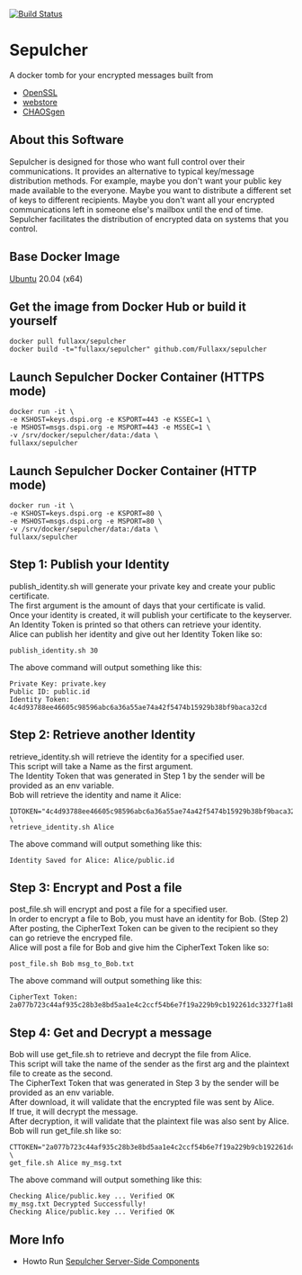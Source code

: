 [![Build Status](https://travis-ci.com/Fullaxx/sepulcher.svg?branch=master)](https://travis-ci.com/Fullaxx/sepulcher)
# Sepulcher
A docker tomb for your encrypted messages built from
* [OpenSSL](https://www.openssl.org/)
* [webstore](https://github.com/Fullaxx/webstore)
* [CHAOSgen](https://github.com/Fullaxx/CHAOSgen)

## About this Software
Sepulcher is designed for those who want full control over their communications.
It provides an alternative to typical key/message distribution methods.
For example, maybe you don't want your public key made available to the everyone.
Maybe you want to distribute a different set of keys to different recipients.
Maybe you don't want all your encrypted communications left in someone else's mailbox until the end of time.
Sepulcher facilitates the distribution of encrypted data on systems that you control.

## Base Docker Image
[Ubuntu](https://hub.docker.com/_/ubuntu) 20.04 (x64)

## Get the image from Docker Hub or build it yourself
```
docker pull fullaxx/sepulcher
docker build -t="fullaxx/sepulcher" github.com/Fullaxx/sepulcher
```

## Launch Sepulcher Docker Container (HTTPS mode)
```
docker run -it \
-e KSHOST=keys.dspi.org -e KSPORT=443 -e KSSEC=1 \
-e MSHOST=msgs.dspi.org -e MSPORT=443 -e MSSEC=1 \
-v /srv/docker/sepulcher/data:/data \
fullaxx/sepulcher
```

## Launch Sepulcher Docker Container (HTTP mode)
```
docker run -it \
-e KSHOST=keys.dspi.org -e KSPORT=80 \
-e MSHOST=msgs.dspi.org -e MSPORT=80 \
-v /srv/docker/sepulcher/data:/data \
fullaxx/sepulcher
```

## Step 1: Publish your Identity
publish_identity.sh will generate your private key and create your public certificate. \
The first argument is the amount of days that your certificate is valid. \
Once your identity is created, it will publish your certificate to the keyserver. \
An Identity Token is printed so that others can retrieve your identity. \
Alice can publish her identity and give out her Identity Token like so:
```
publish_identity.sh 30
```
The above command will output something like this:
```
Private Key: private.key
Public ID: public.id
Identity Token: 4c4d93788ee46605c98596abc6a36a55ae74a42f5474b15929b38bf9baca32cd
```

## Step 2: Retrieve another Identity
retrieve_identity.sh will retrieve the identity for a specified user. \
This script will take a Name as the first argument. \
The Identity Token that was generated in Step 1 by the sender will be provided as an env variable. \
Bob will retrieve the identity and name it Alice:
```
IDTOKEN="4c4d93788ee46605c98596abc6a36a55ae74a42f5474b15929b38bf9baca32cd" \
retrieve_identity.sh Alice
```
The above command will output something like this:
```
Identity Saved for Alice: Alice/public.id
```

## Step 3: Encrypt and Post a file
post_file.sh will encrypt and post a file for a specified user. \
In order to encrypt a file to Bob, you must have an identity for Bob. (Step 2) \
After posting, the CipherText Token can be given to the recipient so they can go retrieve the encryped file. \
Alice will post a file for Bob and give him the CipherText Token like so:
```
post_file.sh Bob msg_to_Bob.txt
```
The above command will output something like this:
```
CipherText Token: 2a077b723c44af935c28b3e8bd5aa1e4c2ccf54b6e7f19a229b9cb192261dc3327f1a8bc31886e944f4c02087daec87365b150f96c4ad0ed22556f317e6390b2
```

## Step 4: Get and Decrypt a message
Bob will use get_file.sh to retrieve and decrypt the file from Alice. \
This script will take the name of the sender as the first arg and the plaintext file to create as the second. \
The CipherText Token that was generated in Step 3 by the sender will be provided as an env variable. \
After download, it will validate that the encrypted file was sent by Alice. \
If true, it will decrypt the message. \
After decryption, it will validate that the plaintext file was also sent by Alice. \
Bob will run get_file.sh like so:
```
CTTOKEN="2a077b723c44af935c28b3e8bd5aa1e4c2ccf54b6e7f19a229b9cb192261dc3327f1a8bc31886e944f4c02087daec87365b150f96c4ad0ed22556f317e6390b2" \
get_file.sh Alice my_msg.txt
```
The above command will output something like this:
```
Checking Alice/public.key ... Verified OK
my_msg.txt Decrypted Successfully!
Checking Alice/public.key ... Verified OK
```

## More Info
* Howto Run [Sepulcher Server-Side Components](https://github.com/Fullaxx/sepulcher/blob/master/SERVERSIDE.md)
